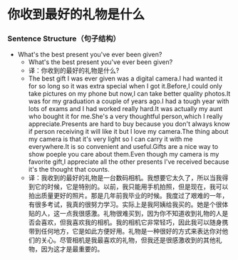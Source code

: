 # 你收到最好的礼物是什么

### Sentence Structure（句子结构）

- What's the best present you've ever been given?
  - What's the best present you've ever been given?
  - 译：你收到的最好的礼物是什么?
  - The best gift I was ever given was a digital camera.I had wanted it for so long so it was extra special when I got it.Before,I could only take pictures on my phone but now,I can take better quality photos.It was for my graduation a couple of years ago.I had a tough year with lots of exams and I had worked really hard.It was actually my aunt who bought it for me.She's a very thoughtful person,which I really appreciate.Presents are hard to buy because you don't always know if person receiving it will like it but I love my camera.The thing about my camera is that it's very light so I can carry it with me everywhere.It is so convenient and useful.Gifts are a nice way to show poeple you care about them.Even though my camera is my favorite gift,I appreciate all the other presents I've received because it's the thought that counts.
  - 译：我收到的最好的礼物是一台数码相机。我想要它太久了，所以当我得到它的时候，它是特别的。以前，我只能用手机拍照，但是现在，我可以拍出质量更好的照片。那是几年前我毕业的时候。我度过了艰难的一年，有很多考试，我真的很努力学习。实际上是我阿姨给我买的。她是个很体贴的人，这一点我很感激。礼物很难买到，因为你不知道收到礼物的人是否会喜欢，但我喜欢我的相机。我的相机它非常轻巧，因此我可以随身携带到任何地方，它是如此方便好用。礼物是一种很好的方式来表达你对他们的关心。尽管相机是我最喜欢的礼物，但我还是很感激收到的其他礼物，因为这才是最重要的。
